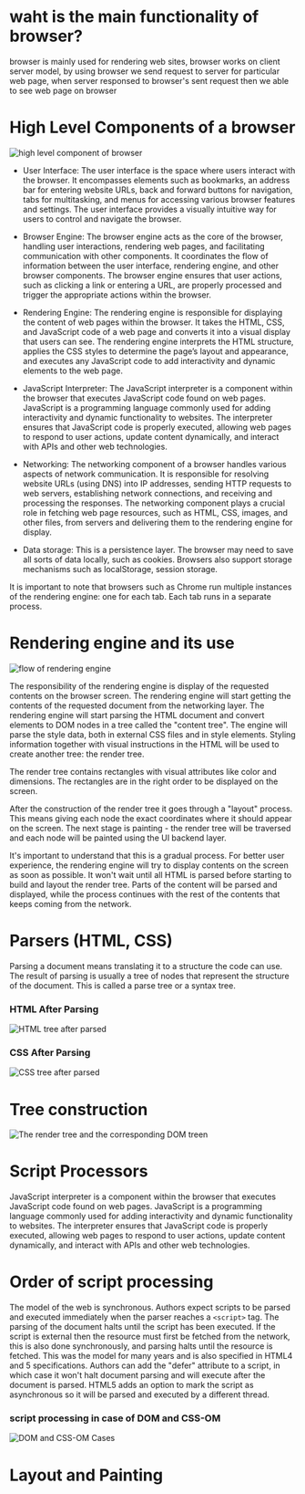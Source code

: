 # waht is the main functionality of browser?

browser is mainly used for rendering web sites, browser works on client server model, by using browser we send request to server for particular web page, when server responsed to browser's sent request then we able to see web page on browser

# High Level Components of a browser

![high level component of browser](./Images/compenentofbrowser.png "components in browser")

- User Interface: The user interface is the space where users interact with the browser. It encompasses elements such as bookmarks, an address bar for entering website URLs, back and forward buttons for navigation, tabs for multitasking, and menus for accessing various browser features and settings. The user interface provides a visually intuitive way for users to control and navigate the browser.

- Browser Engine: The browser engine acts as the core of the browser, handling user interactions, rendering web pages, and facilitating communication with other components. It coordinates the flow of information between the user interface, rendering engine, and other browser components. The browser engine ensures that user actions, such as clicking a link or entering a URL, are properly processed and trigger the appropriate actions within the browser.

- Rendering Engine: The rendering engine is responsible for displaying the content of web pages within the browser. It takes the HTML, CSS, and JavaScript code of a web page and converts it into a visual display that users can see. The rendering engine interprets the HTML structure, applies the CSS styles to determine the page’s layout and appearance, and executes any JavaScript code to add interactivity and dynamic elements to the web page.

- JavaScript Interpreter: The JavaScript interpreter is a component within the browser that executes JavaScript code found on web pages. JavaScript is a programming language commonly used for adding interactivity and dynamic functionality to websites. The interpreter ensures that JavaScript code is properly executed, allowing web pages to respond to user actions, update content dynamically, and interact with APIs and other web technologies.

- Networking: The networking component of a browser handles various aspects of network communication. It is responsible for resolving website URLs (using DNS) into IP addresses, sending HTTP requests to web servers, establishing network connections, and receiving and processing the responses. The networking component plays a crucial role in fetching web page resources, such as HTML, CSS, images, and other files, from servers and delivering them to the rendering engine for display.

- Data storage: This is a persistence layer. The browser may need to save all sorts of data locally, such as cookies. Browsers also support storage mechanisms such as localStorage, session storage.

It is important to note that browsers such as Chrome run multiple instances of the rendering engine: one for each tab. Each tab runs in a separate process.

# Rendering engine and its use

![flow of rendering engine](./Images/mainflow.png "fig : flow of rendering tree")

The responsibility of the rendering engine is display of the requested contents on the browser screen. The rendering engine will start getting the contents of the requested document from the networking layer.
The rendering engine will start parsing the HTML document and convert elements to DOM nodes in a tree called the "content tree". The engine will parse the style data, both in external CSS files and in style elements. Styling information together with visual instructions in the HTML will be used to create another tree: the render tree.

The render tree contains rectangles with visual attributes like color and dimensions. The rectangles are in the right order to be displayed on the screen.

After the construction of the render tree it goes through a "layout" process. This means giving each node the exact coordinates where it should appear on the screen. The next stage is painting - the render tree will be traversed and each node will be painted using the UI backend layer.

It's important to understand that this is a gradual process. For better user experience, the rendering engine will try to display contents on the screen as soon as possible. It won't wait until all HTML is parsed before starting to build and layout the render tree. Parts of the content will be parsed and displayed, while the process continues with the rest of the contents that keeps coming from the network.

# Parsers (HTML, CSS)

Parsing a document means translating it to a structure the code can use. The result of parsing is usually a tree of nodes that represent the structure of the document. This is called a parse tree or a syntax tree.

### HTML After Parsing

![HTML tree after parsed](./Images/htmlelementtree.png "fig : HTML tree after parsed")

### CSS After Parsing

![CSS tree after parsed](./Images/cssparsedtree.png "fig : CSS tree after parsed")

# Tree construction

![The render tree and the corresponding DOM treen](./Images/attachment.png "fig : The render tree and the corresponding DOM tree")

# Script Processors

JavaScript interpreter is a component within the browser that executes JavaScript code found on web pages. JavaScript is a programming language commonly used for adding interactivity and dynamic functionality to websites. The interpreter ensures that JavaScript code is properly executed, allowing web pages to respond to user actions, update content dynamically, and interact with APIs and other web technologies.

# Order of script processing

The model of the web is synchronous. Authors expect scripts to be parsed and executed immediately when the parser reaches a `<script>` tag. The parsing of the document halts until the script has been executed. If the script is external then the resource must first be fetched from the network, this is also done synchronously, and parsing halts until the resource is fetched. This was the model for many years and is also specified in HTML4 and 5 specifications. Authors can add the "defer" attribute to a script, in which case it won't halt document parsing and will execute after the document is parsed. HTML5 adds an option to mark the script as asynchronous so it will be parsed and executed by a different thread.

### script processing in case of DOM and CSS-OM

![DOM and CSS-OM Cases](./Images/javascript%20execution%20cases.png "DOM and CSS-OM Cases")

# Layout and Painting
